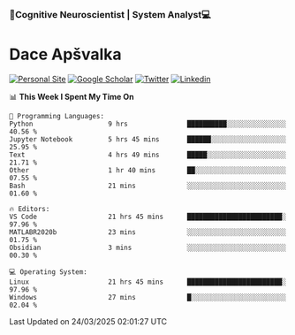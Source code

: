 ### 🧠Cognitive Neuroscientist | System Analyst💻
# Dace Apšvalka

[![Personal Site](https://img.shields.io/badge/website-teal?style=for-the-badge&logo=About.me&logoColor=white)](https://dcdace.net/)
[![Google Scholar](https://img.shields.io/badge/Scholar-yellow?style=for-the-badge&logo=googlescholar&logoColor=ffffff)](https://scholar.google.com/citations?hl=en&user=W8q0HBkAAAAJ&view_op=list_works&sortby=pubdate)
[![Twitter](https://img.shields.io/badge/Twitter-1DA1F2?logo=twitter&logoColor=white&style=for-the-badge)](https://twitter.com/dcdace)
[![Linkedin](https://img.shields.io/badge/linkedin-0077B5?logo=linkedin&logoColor=white&style=for-the-badge)](https://www.linkedin.com/in/dace-apsvalka/)

<!--
[![Dace's wakatime stats](https://github-readme-stats.vercel.app/api/wakatime?username=dcdace&theme=react&layout=compact&custom_title=Coding+past+7+days&v=2)](https://github.com/dcdace/dcdace)


[![github](https://img.shields.io/github/followers/dcdace?logo=github&style=plastic)](https://github.com/dcdace?tab=followers "GitHub followers")
[![wakatime](https://wakatime.com/badge/user/6e7556d3-b1db-4eef-a7e8-9bad735fc27e.svg?style=plastic?v=2)](https://wakatime.com/@6e7556d3-b1db-4eef-a7e8-9bad735fc27e "Total time coded since Feb 28 2022")

[![twitter](https://img.shields.io/twitter/follow/dcdace?label=followers&logo=twitter&color=%23007ec6&style=plastic)](https://twitter.com/dcdace "Twitter followers")

[![Dace's languages](https://github-readme-stats-one-nu-13.vercel.app/api/top-langs/?username=dcdace&langs_count=10&theme=nord&layout=compact)](https://github.com/anuraghazra/github-readme-stats) 
[![Dace's GitHub stats](https://github-readme-stats-one-nu-13.vercel.app/api?username=dcdace&theme=dracula&hide=prs,issues&count_private=true&show_icons=true&hide_rank=true&include_all_commits=true&hide_title=false&custom_title=GitHub+Stats)](https://github.com/anuraghazra/github-readme-stats)
-->

<!--START_SECTION:waka-->
📊 **This Week I Spent My Time On** 

```text
💬 Programming Languages: 
Python                   9 hrs               ██████████░░░░░░░░░░░░░░░   40.56 % 
Jupyter Notebook         5 hrs 45 mins       ██████░░░░░░░░░░░░░░░░░░░   25.95 % 
Text                     4 hrs 49 mins       █████░░░░░░░░░░░░░░░░░░░░   21.71 % 
Other                    1 hr 40 mins        ██░░░░░░░░░░░░░░░░░░░░░░░   07.55 % 
Bash                     21 mins             ░░░░░░░░░░░░░░░░░░░░░░░░░   01.60 % 

🔥 Editors: 
VS Code                  21 hrs 45 mins      ████████████████████████░   97.96 % 
MATLABR2020b             23 mins             ░░░░░░░░░░░░░░░░░░░░░░░░░   01.75 % 
Obsidian                 3 mins              ░░░░░░░░░░░░░░░░░░░░░░░░░   00.30 % 

💻 Operating System: 
Linux                    21 hrs 45 mins      ████████████████████████░   97.96 % 
Windows                  27 mins             █░░░░░░░░░░░░░░░░░░░░░░░░   02.04 % 
```


 Last Updated on 24/03/2025 02:01:27 UTC
<!--END_SECTION:waka-->

